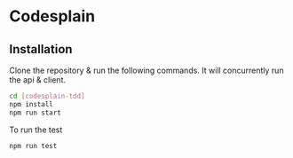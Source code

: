 # Codesplain

## Installation

Clone the repository & run the following commands. It will concurrently run the api & client. 

```bash
cd [codesplain-tdd]
npm install
npm run start
```

To run the test

```
npm run test
```